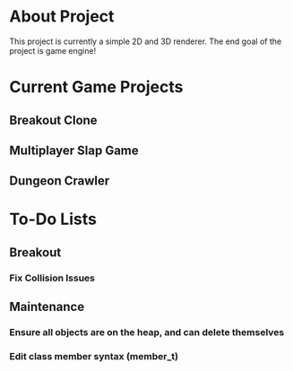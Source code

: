 # About Project

This project is currently a simple 2D and 3D renderer. The end goal of the project is game engine!

# Current Game Projects

## Breakout Clone
## Multiplayer Slap Game
## Dungeon Crawler

# To-Do Lists

## Breakout

### Fix Collision Issues


## Maintenance

### Ensure all objects are on the heap, and can delete themselves
### Edit class member syntax (member_t)
